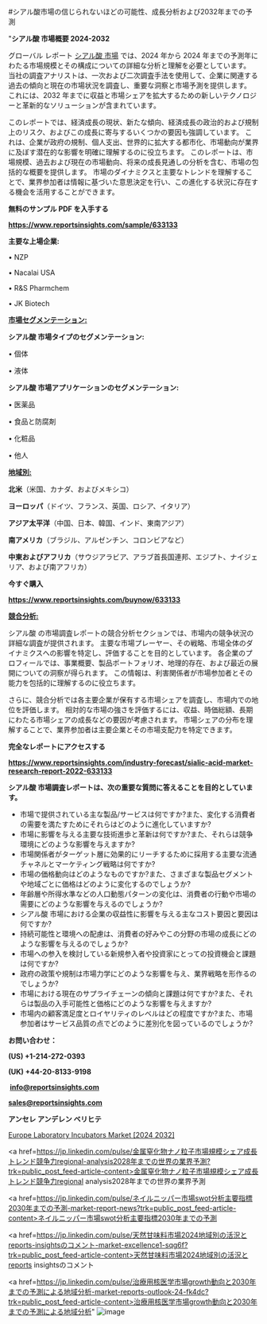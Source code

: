#シアル酸市場の信じられないほどの可能性、成長分析および2032年までの予測

"<strong>シアル酸 市場概要 2024-2032</strong>

グローバル レポート <a href=https://www.reportsinsights.com/sample/633133>シアル酸 市場</a> では、2024 年から 2024 年までの予測年にわたる市場規模とその構成についての詳細な分析と理解を必要としています。 当社の調査アナリストは、一次および二次調査手法を使用して、企業に関連する過去の傾向と現在の市場状況を調査し、重要な洞察と市場予測を提供します。 これには、2032 年までに収益と市場シェアを拡大​​するための新しいテクノロジーと革新的なソリューションが含まれています。

このレポートでは、経済成長の現状、新たな傾向、経済成長の政治的および規制上のリスク、およびこの成長に寄与するいくつかの要因も強調しています。 これは、企業が政府の規制、個人支出、世界的に拡大する都市化、市場動向が業界に及ぼす潜在的な影響を明確に理解するのに役立ちます。 このレポートは、市場規模、過去および現在の市場動向、将来の成長見通しの分析を含む、市場の包括的な概要を提供します。 市場のダイナミクスと主要なトレンドを理解することで、業界参加者は情報に基づいた意思決定を行い、この進化する状況に存在する機会を活用することができます。

<strong><b>無料のサンプル PDF を入手する</b></strong>

<a href=https://www.reportsinsights.com/sample/633133><strong><u>https://www.reportsinsights.com/sample/633133</u></strong></a>

<strong>主要な上場企業:</strong>

• NZP

• Nacalai USA

• R&S Pharmchem

• JK Biotech

<strong><u>市場セグメンテーション</u></strong><strong><u>:</u></strong>

<strong>シアル酸 市場タイプのセグメンテーション:</strong>

• 個体

• 液体

<strong>シアル酸 市場アプリケーションのセグメンテーション:</strong>

• 医薬品

• 食品と防腐剤

• 化粧品

• 他人

<strong><u>地域別</u></strong><strong><u>:</u></strong>

<strong>北米</strong>（米国、カナダ、およびメキシコ）

<strong>ヨーロッパ</strong>（ドイツ、フランス、英国、ロシア、イタリア）

<strong>アジア太平洋</strong>（中国、日本、韓国、インド、東南アジア）

<strong>南アメリカ</strong>（ブラジル、アルゼンチン、コロンビアなど）

<strong>中東およびアフリカ</strong>（サウジアラビア、アラブ首長国連邦、エジプト、ナイジェリア、および南アフリカ）

<strong>今すぐ購入</strong>

<a href=https://www.reportsinsights.com/buynow/633133><strong><u>https://www.reportsinsights.com/buynow/633133</u></strong></a>

<strong><u>競合分析:</u></strong>

シアル酸 の市場調査レポートの競合分析セクションでは、市場内の競争状況の詳細な調査が提供されます。 主要な市場プレーヤー、その戦略、市場全体のダイナミクスへの影響を特定し、評価することを目的としています。 各企業のプロフィールでは、事業概要、製品ポートフォリオ、地理的存在、および最近の展開についての洞察が得られます。 この情報は、利害関係者が市場参加者とその能力を包括的に理解するのに役立ちます。

さらに、競合分析では各主要企業が保有する市場シェアを調査し、市場内での地位を評価します。 相対的な市場の強さを評価するには、収益、時価総額、長期にわたる市場シェアの成長などの要因が考慮されます。 市場シェアの分布を理解することで、業界参加者は主要企業とその市場支配力を特定できます。

<strong>完全なレポートにアクセスする</strong>

<a href=https://www.reportsinsights.com/industry-forecast/sialic-acid-market-research-report-2022-633133><strong><u><b>https://www.reportsinsights.com/industry-forecast/sialic-acid-market-research-report-2022-633133</b></u></strong></a>

<strong><b>シアル酸 市場調査レポートは、次の重要な質問に答えることを目的としています。</b></strong>
<ul>
  <li>市場で提供されている主な製品/サービスは何ですか?また、変化する消費者の需要を満たすためにそれらはどのように進化していますか?</li>
  <li>市場に影響を与える主要な技術進歩と革新は何ですか?また、それらは競争環境にどのような影響を与えますか?</li>
  <li>市場関係者がターゲット層に効果的にリーチするために採用する主要な流通チャネルとマーケティング戦略は何ですか?</li>
  <li>市場の価格動向はどのようなものですか?また、さまざまな製品セグメントや地域ごとに価格はどのように変化するのでしょうか?</li>
  <li>年齢層や所得水準などの人口動態パターンの変化は、消費者の行動や市場の需要にどのような影響を与えるのでしょうか?</li>
  <li>シアル酸 市場における企業の収益性に影響を与える主なコスト要因と要因は何ですか?</li>
  <li>持続可能性と環境への配慮は、消費者の好みやこの分野の市場の成長にどのような影響を与えるのでしょうか?</li>
  <li>市場への参入を検討している新規参入者や投資家にとっての投資機会と課題は何ですか?</li>
  <li>政府の政策や規制は市場力学にどのような影響を与え、業界戦略を形作るのでしょうか?</li>
  <li>市場における現在のサプライチェーンの傾向と課題は何ですか?また、それらは製品の入手可能性と価格にどのような影響を与えますか?</li>
  <li>市場内の顧客満足度とロイヤリティのレベルはどの程度ですか?また、市場参加者はサービス品質の点でどのように差別化を図っているのでしょうか?</li>
</ul>
<strong>お問い合わせ：</strong>

<strong>(US) +1-214-272-0393</strong>

<strong>(UK) +44-20-8133-9198</strong>

<strong> </strong><a href=info@reportsinsights.com><strong><u>info@reportsinsights.com</u></strong></a>

<a href=sales@reportsinsights.com><strong><u>sales@reportsinsights.com</u></strong></a>

<strong>アンセレ アンデレン ベリヒテ</strong>

<a href=https://www.linkedin.com/pulse/europe-laboratory-incubators-market-latest-trends-extof/>Europe Laboratory Incubators Market [2024 2032]</a>

<a href=https://jp.linkedin.com/pulse/金属窒化物ナノ粒子市場規模シェア成長トレンド競争力regional-analysis2028年までの世界の業界予測?trk=public_post_feed-article-content>金属窒化物ナノ粒子市場規模シェア成長トレンド競争力regional analysis2028年までの世界の業界予測</a>

<a href=https://jp.linkedin.com/pulse/ネイルニッパー市場swot分析主要指標2030年までの予測-market-report-news?trk=public_post_feed-article-content>ネイルニッパー市場swot分析主要指標2030年までの予測</a>

<a href=https://jp.linkedin.com/pulse/天然甘味料市場2024地域別の活況とreports-insightsのコメント-market-excellence1-sqg6f?trk=public_post_feed-article-content>天然甘味料市場2024地域別の活況とreports insightsのコメント</a>

<a href=https://jp.linkedin.com/pulse/治療用核医学市場growth動向と2030年までの予測による地域分析-market-reports-outlook-24-fk4dc?trk=public_post_feed-article-content>治療用核医学市場growth動向と2030年までの予測による地域分析</a>"
![image](https://github.com/aakesh123242/RIMarket/assets/158431203/241c0973-aeef-46e4-8788-3bbae967ebcb)
